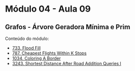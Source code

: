 # Módulo 04 - Aula 09
## Grafos - Árvore Geradora Mínima e Prim

Conteúdo do módulo:
- [733. Flood Fill](https://leetcode.com/problems/flood-fill/solutions/6322127/fds-and-bfs-for-you-by-fernamn-caob/)
- [787. Cheapest Flights Within K Stops](https://leetcode.com/problems/cheapest-flights-within-k-stops/submissions/1518537393)
- [1034. Coloring A Border](https://leetcode.com/problems/coloring-a-border/solutions/6322282/first-we-find-the-borders-then-we-paint-jf0ab/)
- [3243. Shortest Distance After Road Addition Queries I](https://leetcode.com/problems/shortest-distance-after-road-addition-queries-i/solutions/6325261/modified-bfs-by-fernamn-xgoz/)